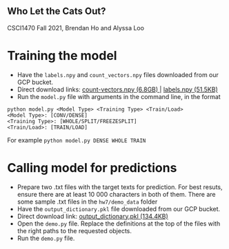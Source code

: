 ## Who Let the Cats Out?
CSCI1470 Fall 2021, Brendan Ho and Alyssa Loo

# Training the model
- Have the `labels.npy` and `count_vectors.npy` files downloaded from our GCP bucket. 
- Direct download links: [count-vectors.npy (6.8GB) ](https://storage.googleapis.com/claimmelater-trained-weights/count-vectors.npy)| [labels.npy (51.5KB)](https://storage.googleapis.com/claimmelater-trained-weights/labels.npy)
- Run the `model.py` file with arguments in the command line, in the format 
```
python model.py <Model Type> <Training Type> <Train/Load>
<Model Type>: [CONV/DENSE]
<Training Type>: [WHOLE/SPLIT/FREEZESPLIT]
<Train/Load>: [TRAIN/LOAD]
```

For example
```python model.py DENSE WHOLE TRAIN```

# Calling model for predictions
- Prepare two .txt files with the target texts for prediction. For best resuts, ensure there are at least 10 000 characters in both of them. There are some sample .txt files in the `hw7/demo_data` folder
- Have the `output_dictionary.pkl` file downloaded from our GCP bucket.
- Direct download link: [output_dictionary.pkl (134.4KB)](https://storage.googleapis.com/claimmelater-trained-weights/output_dictionary.pkl)
- Open the `demo.py` file. Replace the definitions at the top of the files with the right paths to the requested objects.
- Run the `demo.py` file.

